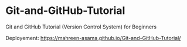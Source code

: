 # Git-and-GitHub-Tutorial
Git and GitHub Tutorial (Version Control System) for Beginners

Deployement: https://mahreen-asama.github.io/Git-and-GitHub-Tutorial/

